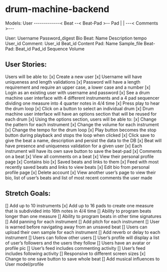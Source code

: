 # drum-machine-backend

Models:
User -------------< Beat --< Beat-Pad >-- Pad
   |                |
   ---< Comments >---

User:
    Username
    Password_digest
    Bio
Beat:
    Name
    Description
    tempo
    User_id
Comment:
    User_id
    Beat_id
    Content
Pad:
    Name
    Sample_file
Beat-Pad:
    Beat_id
    Pad_id
    Sequence
    Volume

## User Stories:
Users will be able to:
[x] Create a new user
[x] Username will have uniqueness and length validations
    [x] Password will have a length requirement and require an upper case, a lower case and a number
    [x] Login as an existing user with username and password
[x] See a drum machine user interface with 4 different instruments and a 4 pad sequencer dividing one measure into 4 quarter notes in 4/4 time
[x] Press play to hear the drum loop
[x] Click on a button to select an individual drum
[x] Drum machine user interface will have an options section that will be reused for each drum
[x] Using the options section, users will be able to:
    [x] Change the pattern for each instrument
    [x] Change the volume for each instrument
    [x] Change the tempo for the drum loop
    [x] Play button becomes the stop button during playback and stops the loop when clicked
    [x] Click save to give the beat a name, description and persist the data to the DB
[x] Beat will have presence and uniqueness validation for a given user
[x] Each instrument will have its own save button to save the beat-pad
[x]  Comments on a beat
[x]  View all comments on a beat
[x] View their personal profile page
    [x] Contains bio
    [x] Saved beats and links to them
    [x] Feed with most recently saved beats and links to view beats
[x] Edit bio from personal profile page
[x] Delete account
[x] View another user’s page to view their bio, list of user’s beats and list of most recent comments the user made

## Stretch Goals:
[] Add up to 10 instruments
[x] Add up to 16 pads to create one measure that is subdivided into 16th notes in 4/4 time
[] Ability to program beats longer than one measure
[] Ability to program beats in other time signatures
[] Add panning for each instrument
[] Add pitch for each instrument
[] User is warned before navigating away from an unsaved beat
[] Users can upload their own sample for each instrument
[] Add reverb or delay to each instrument
[] Users can follow other users
[] User’s profile will display a list of user’s followers and the users they follow
[] Users have an avatar or profile pic
[] User’s feed includes commenting activity
[] User’s feed includes following activity
[] Responsive to different screen sizes
[x] Change to one save button to save whole beat
[]  Add musical influences to User model/profile
